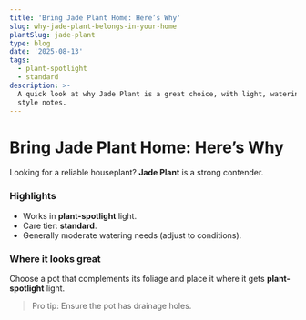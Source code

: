 ```yaml
---
title: 'Bring Jade Plant Home: Here’s Why'
slug: why-jade-plant-belongs-in-your-home
plantSlug: jade-plant
type: blog
date: '2025-08-13'
tags:
  - plant-spotlight
  - standard
description: >-
  A quick look at why Jade Plant is a great choice, with light, watering, and
  style notes.
---
```

# Bring Jade Plant Home: Here’s Why

Looking for a reliable houseplant? **Jade Plant** is a strong contender.

### Highlights
- Works in **plant-spotlight** light.
- Care tier: **standard**.
- Generally moderate watering needs (adjust to conditions).

### Where it looks great
Choose a pot that complements its foliage and place it where it gets **plant-spotlight** light.
  
> Pro tip: Ensure the pot has drainage holes.
